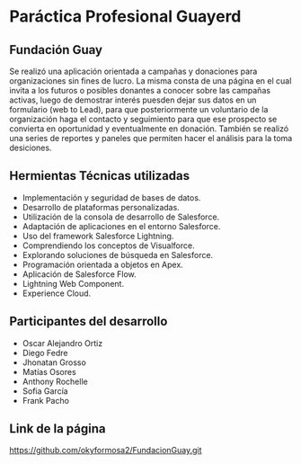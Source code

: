 # Paráctica Profesional Guayerd
## Fundación Guay

  Se realizó una aplicación orientada a campañas y donaciones para organizaciones sin fines de lucro.
La misma consta de una página en el cual invita a los futuros o posibles donantes a conocer sobre las campañas activas, luego de demostrar interés puesden dejar sus datos en un formulario (web to Lead), para que posteriormente un voluntario de la organización haga el contacto y seguimiento para que ese prospecto se convierta en oportunidad y eventualmente en donación. 
  También se realizó una series de reportes y paneles que permiten hacer el análisis para la toma desiciones.

## Hermientas Técnicas utilizadas

- Implementación y seguridad de bases de datos.
- Desarrollo de plataformas personalizadas.
- Utilización de la consola de desarrollo de Salesforce.
- Adaptación de aplicaciones en el entorno Salesforce.
- Uso del framework Salesforce Lightning.
- Comprendiendo los conceptos de Visualforce.
- Explorando soluciones de búsqueda en Salesforce.
- Programación orientada a objetos en Apex.
- Aplicación de Salesforce Flow.
- Lightning Web Component.
- Experience Cloud.

## Participantes del desarrollo

- Oscar Alejandro Ortiz
- Diego Fedre
- Jhonatan Grosso
- Matías Osores
- Anthony Rochelle
- Sofia García
- Frank Pacho

## Link de la página

https://github.com/okyformosa2/FundacionGuay.git
